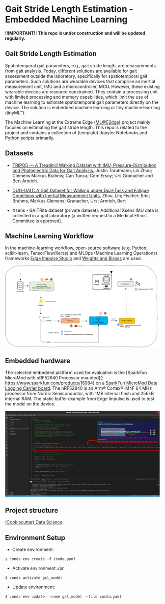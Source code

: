# Gait Stride Length Estimation - Embedded Machine Learning

**!!IMPORTANT!! This repo is under construction and will be updated regularly.**

## Gait Stride Length Estimation

Spatiotemporal gait parameters, e.g., gait stride length, are measurements from gait analysis. Today, different solutions are available for gait assessment outside the laboratory, specifically for spatiotemporal gait parameters. Such solutions are wearable devices that comprise an inertial measurement unit, IMU and a microcontroller, MCU. However, these existing wearable devices are resource constrained. They contain a processing unit with limited processing and memory capabilities, which limit the use of machine learning to estimate spatiotemporal gait parameters directly on the device. The solution is embedded machine learning or tiny machine learning (tinyML™).

The Machine Learning at the Extreme Edge ([ML@E2dge](https://mlate2dge.github.io)) project mainly focuses on estimating the gait stride length. This repo is related to the project and contains a collection of (template) Jupyter Notebooks and Python scripts primarily.

## Datasets

- <a href="https://www.mdpi.com/2306-5729/6/9/95">TRIPOD — A Treadmill Walking Dataset with IMU, Pressure-Distribution and Photoelectric Data for Gait Analysis.</a> Justin Trautmann; Lin Zhou; Clemens Markus Brahms; Can Tunca; Cem Ersoy; Urs Granacher and Bert Arnrich.

- <a href="https://zenodo.org/record/7415759">DUO-GAIT: A Gait Dataset for Walking under Dual-Task and Fatigue Conditions with Inertial Measurement Units.</a> Zhou, Lin; Fischer; Eric; Brahms, Markus Clemens; Granacher, Urs; Arnrich, Bert

- Xsens - GAITRite dataset (private dataset).  Additional Xsens IMU data is collected in a gait laboratory (a written request to a Medical Ethics Committee is approved).

## Machine Learning Workflow

In the machine-learning workflow,  open-source software (e.g. Python, scikit-learn, TensorFlow/Keras) and MLOps (Machine Learning Operations) frameworks [Edge Impulse Studio](https://www.edgeimpulse.com/) and [Weights and Biases](https://wandb.ai/) are used.

![Machine Learning Workflow](./img/workflow.png)

## Embedded hardware

The selected embedded platform used for evaluation is the [SparkFun MicroMod with nRF52840 Processor mounted](: https://www.sparkfun.com/products/16984) on a [SparkFun MicroMod Data Logging Carrier board](https://www.sparkfun.com/products/16829). The nRF52840 is an Arm® Cortex®-M4F 64 MHz processor from Nordic Semiconductor, with 1MB internal flash and 256kB internal RAM. The static buffer example from Edge Impulse is used to test the model on the device. 

![EI static buffer](./img/EI_static_buffer.png)

## Project structure

[(Cookiecutter) Data Science](https://github.com/drivendata/cookiecutter-data-science)

## Environment Setup

- Create environment: 

```
$ conda env create -f conda.yaml
```

- Activate environment:./pr 

```
$ conda activate gsl_model
```

- Update environment:

```
$ conda env update --name gsl_model --file conda.yaml
```
